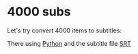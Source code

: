 # 4000 subs
Let's try convert 4000 items to subtitles:

There using [Python](https://python.org/) and the subtitle file [SRT](https://fileinfo.com/extension/srt)

